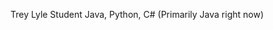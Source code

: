 Trey Lyle
Student
Java, Python, C# (Primarily Java right now)

<!---
trey-lyle/trey-lyle is a ✨ special ✨ repository because its `README.md` (this file) appears on your GitHub profile.
You can click the Preview link to take a look at your changes.
--->
